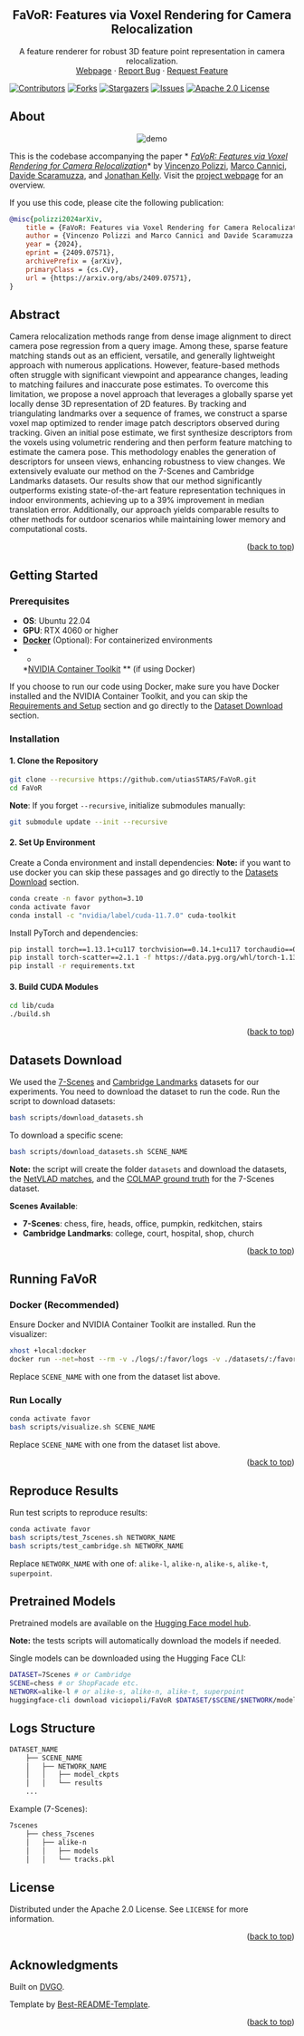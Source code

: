 <a name="readme-top"></a>

<!-- PROJECT LOGO -->
<br />
<div align="center">

<h2 align="center">FaVoR: Features via Voxel Rendering for Camera Relocalization</h2>

  <p align="center">
A feature renderer for robust 3D feature point representation in camera relocalization.
    <br/>
    <a href="https://papers.starslab.ca/favor/">Webpage</a>
    ·
    <a href="https://github.com/utiasSTARS/FaVoR/issues">Report Bug</a>
    ·
    <a href="https://github.com/utiasSTARS/FaVoR/issues">Request Feature</a>
  </p>
</div>

[![Contributors][contributors-shield]][contributors-url]
[![Forks][forks-shield]][forks-url]
[![Stargazers][stars-shield]][stars-url]
[![Issues][issues-shield]][issues-url]
[![Apache 2.0 License][license-shield]][license-url]

## About

<div align="center">
    <img src="media/video_desc_invariance.gif" alt="demo" >
</div>

This is the codebase accompanying the paper *
*[FaVoR: Features via Voxel Rendering for Camera Relocalization](https://arxiv.org/pdf/2409.07571)**
by [Vincenzo Polizzi](https://polivi.iobii.com), [Marco Cannici](https://marcocannici.github.io/), [Davide Scaramuzza](http://rpg.ifi.uzh.ch/people_scaramuzza.html),
and [Jonathan Kelly](https://starslab.ca/people/prof-jonathan-kelly/). Visit
the [project webpage](https://papers.starslab.ca/favor/) for an overview.

If you use this code, please cite the following publication:

```bibtex
@misc{polizzi2024arXiv,
    title = {FaVoR: Features via Voxel Rendering for Camera Relocalization},
    author = {Vincenzo Polizzi and Marco Cannici and Davide Scaramuzza and Jonathan Kelly},
    year = {2024},
    eprint = {2409.07571},
    archivePrefix = {arXiv},
    primaryClass = {cs.CV},
    url = {https://arxiv.org/abs/2409.07571},
}
```

## Abstract

Camera relocalization methods range from dense image alignment to direct camera pose regression from a query image.
Among these, sparse feature matching stands out as an efficient, versatile, and generally lightweight approach with
numerous applications. However, feature-based methods often struggle with significant viewpoint and appearance changes,
leading to matching failures and inaccurate pose estimates. To overcome this limitation, we propose a novel approach
that leverages a globally sparse yet locally dense 3D representation of 2D features. By tracking and triangulating
landmarks over a sequence of frames, we construct a sparse voxel map optimized to render image patch descriptors
observed during tracking. Given an initial pose estimate, we first synthesize descriptors from the voxels using
volumetric rendering and then perform feature matching to estimate the camera pose. This methodology enables the
generation of descriptors for unseen views, enhancing robustness to view changes. We extensively evaluate our method on
the 7-Scenes and Cambridge Landmarks datasets. Our results show that our method significantly outperforms existing
state-of-the-art feature representation techniques in indoor environments, achieving up to a 39% improvement in median
translation error. Additionally, our approach yields comparable results to other methods for outdoor scenarios while
maintaining lower memory and computational costs.

<p align="right">(<a href="#readme-top">back to top</a>)</p>

## Getting Started

### Prerequisites

- **OS**: Ubuntu 22.04
- **GPU**: RTX 4060 or higher
- **[Docker](#docker)** (Optional): For containerized environments
- *
  *[NVIDIA Container Toolkit](https://docs.nvidia.com/datacenter/cloud-native/container-toolkit/latest/install-guide.html)
  ** (if using Docker)

If you choose to run our code using Docker, make sure you have Docker installed and the NVIDIA Container Toolkit, and
you can
skip the [Requirements and Setup](#requirements-and-setup) section and go directly to
the [Dataset Download](#datastes-download) section.

### Installation

#### 1. Clone the Repository

```bash
git clone --recursive https://github.com/utiasSTARS/FaVoR.git
cd FaVoR
```

**Note**: If you forget `--recursive`, initialize submodules manually:

```bash
git submodule update --init --recursive
```

#### 2. Set Up Environment

Create a Conda environment and install dependencies:
**Note:** if you want to use docker you can skip these passages and go directly to
the [Datasets Download](#datastes-download) section.

```bash
conda create -n favor python=3.10
conda activate favor
conda install -c "nvidia/label/cuda-11.7.0" cuda-toolkit
```

Install PyTorch and dependencies:

```bash
pip install torch==1.13.1+cu117 torchvision==0.14.1+cu117 torchaudio==0.13.1 --extra-index-url https://download.pytorch.org/whl/cu117
pip install torch-scatter==2.1.1 -f https://data.pyg.org/whl/torch-1.13.1+cu117.html
pip install -r requirements.txt
```

#### 3. Build CUDA Modules

```bash
cd lib/cuda
./build.sh
```

<p align="right">(<a href="#readme-top">back to top</a>)</p>

## Datasets Download

We used the [7-Scenes](https://www.microsoft.com/en-us/research/project/rgb-d-dataset-7-scenes/)
and [Cambridge Landmarks](https://www.repository.cam.ac.uk/items/53788265-cb98-42ee-b85b-7a0cbc8eddb3) datasets for our
experiments. You need to download the dataset to run the code.
Run the script to download datasets:

```bash
bash scripts/download_datasets.sh
```

To download a specific scene:

```bash
bash scripts/download_datasets.sh SCENE_NAME
```

**Note:** the script will create the folder `datasets` and download the datasets,
the [NetVLAD matches](https://cvg-data.inf.ethz.ch/pixloc_CVPR2021/), and
the [COLMAP ground truth](https://github.com/tsattler/visloc_pseudo_gt_limitations/tree/main) for the 7-Scenes dataset.

**Scenes Available**:

- **7-Scenes**: chess, fire, heads, office, pumpkin, redkitchen, stairs
- **Cambridge Landmarks**: college, court, hospital, shop, church

<p align="right">(<a href="#readme-top">back to top</a>)</p>

## Running FaVoR

### Docker (Recommended)

Ensure Docker and NVIDIA Container Toolkit are installed. Run the visualizer:

```bash
xhost +local:docker
docker run --net=host --rm -v ./logs/:/favor/logs -v ./datasets/:/favor/datasets --privileged --gpus all -e DISPLAY=$DISPLAY -v /tmp/.X11-unix:/tmp/.X11-unix -it viciopoli/favor:latest bash /favor/scripts/visualizer.sh SCENE_NAME
```

Replace `SCENE_NAME` with one from the dataset list above.

### Run Locally

```bash
conda activate favor
bash scripts/visualize.sh SCENE_NAME
```

Replace `SCENE_NAME` with one from the dataset list above.

<p align="right">(<a href="#readme-top">back to top</a>)</p>

## Reproduce Results

Run test scripts to reproduce results:

```bash
conda activate favor
bash scripts/test_7scenes.sh NETWORK_NAME
bash scripts/test_cambridge.sh NETWORK_NAME
```

Replace `NETWORK_NAME` with one of: `alike-l`, `alike-n`, `alike-s`, `alike-t`, `superpoint`.

## Pretrained Models

Pretrained models are available on the [Hugging Face model hub](https://huggingface.co/viciopoli/FaVoR).

**Note:** the tests scripts will automatically download the models if needed.

Single models can be downloaded using the Hugging Face CLI:

```bash
DATASET=7Scenes # or Cambridge
SCENE=chess # or ShopFacade etc.
NETWORK=alike-l # or alike-s, alike-n, alike-t, superpoint
huggingface-cli download viciopoli/FaVoR $DATASET/$SCENE/$NETWORK/model_ckpts/model_last.tar --local-dir-use-symlinks False --local-dir /path/to/your/directory
```

## Logs Structure

```bash
DATASET_NAME
    ├── SCENE_NAME
    │   ├── NETWORK_NAME
    │   │   ├── model_ckpts
    │   │   └── results
    ...
```

Example (7-Scenes):

```bash
7scenes
    ├── chess_7scenes
    │   ├── alike-n
    │   │   ├── models
    │   │   └── tracks.pkl
```

## License

Distributed under the Apache 2.0 License. See `LICENSE` for more information.

<p align="right">(<a href="#readme-top">back to top</a>)</p>

## Acknowledgments

Built on [DVGO](https://sunset1995.github.io/dvgo/).

Template by [Best-README-Template](https://github.com/othneildrew/Best-README-Template).

<p align="right">(<a href="#readme-top">back to top</a>)</p>


[contributors-shield]: https://img.shields.io/github/contributors/utiasSTARS/FaVoR.svg?style=for-the-badge

[contributors-url]: https://github.com/utiasSTARS/FaVoR/graphs/contributors

[forks-shield]: https://img.shields.io/github/forks/utiasSTARS/FaVoR.svg?style=for-the-badge

[forks-url]: https://github.com/utiasSTARS/FaVoR/network/members

[stars-shield]: https://img.shields.io/github/stars/utiasSTARS/FaVoR.svg?style=for-the-badge

[stars-url]: https://github.com/utiasSTARS/FaVoR/stargazers

[issues-shield]: https://img.shields.io/github/issues/utiasSTARS/FaVoR.svg?style=for-the-badge

[issues-url]: https://github.com/utiasSTARS/FaVoR/issues

[license-shield]: https://img.shields.io/github/license/utiasSTARS/FaVoR.svg?style=for-the-badge

[license-url]: https://github.com/utiasSTARS/FaVoR/tree/build_and_play/LICENSE

[product-screenshot]: images/demo.gif
